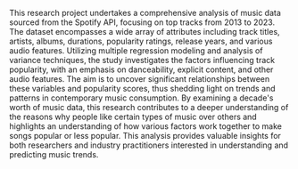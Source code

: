 This research project undertakes a comprehensive analysis of music data sourced from the Spotify API, focusing on top tracks from 2013 to 2023. The dataset encompasses a wide array of attributes including track titles, artists, albums, durations, popularity ratings, release years, and various audio features. Utilizing multiple regression modeling and analysis of variance techniques, the study investigates the factors influencing track popularity, with an emphasis on danceability, explicit content, and other audio features. The aim is to uncover significant relationships between these variables and popularity scores, thus shedding light on trends and patterns in contemporary music consumption. By examining a decade's worth of music data, this research contributes to a deeper understanding of the reasons why people like certain types of music over others and highlights an understanding of how various factors work together to make songs popular or less popular. This analysis provides valuable insights for both researchers and industry practitioners interested in understanding and predicting music trends.
